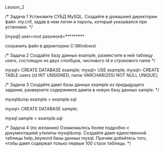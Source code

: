 Lesson_2

/* Задача 1
Установите СУБД MySQL. Создайте в домашней директории файл .my.cnf, задав в нем логин и пароль, который указывался при установке.
*/

[mysql]
user=root
password=*********

сохранить файл в дерикторию C:\Windows\

/* Задача 2
Создайте базу данных example, разместите в ней таблицу users, состоящую из двух столбцов, числового id и строкового name
*/

mysql> CREATE DATABASE example;
mysql> USE example;
mysql> CREATE TABLE users (id INT UNSIGNED, name VARCHAR(255) NOT NULL UNIQUE);

/* Задача 3
Создайте дамп базы данных example из предыдущего задания, разверните содержимое дампа в новую базу данных sample.
*/

mysqldump example > example.sql

mysql> CREATE DATABASE sample;

mysql sample < example.sql

/* Задача 4
(по желанию) Ознакомьтесь более подробно с документацией утилиты mysqldump. Создайте дамп единственной таблицы help_keyword базы данных mysql. Причем добейтесь того, чтобы дамп содержал только первые 100 строк таблицы.
*/

